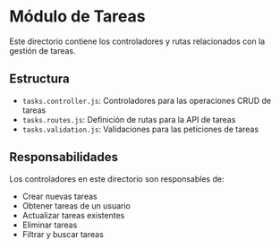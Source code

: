 # Módulo de Tareas

Este directorio contiene los controladores y rutas relacionados con la gestión de tareas.

## Estructura

- `tasks.controller.js`: Controladores para las operaciones CRUD de tareas
- `tasks.routes.js`: Definición de rutas para la API de tareas
- `tasks.validation.js`: Validaciones para las peticiones de tareas

## Responsabilidades

Los controladores en este directorio son responsables de:
- Crear nuevas tareas
- Obtener tareas de un usuario
- Actualizar tareas existentes
- Eliminar tareas
- Filtrar y buscar tareas